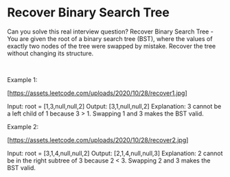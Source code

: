 # Recover Binary Search Tree

Can you solve this real interview question? Recover Binary Search Tree - You are given the root of a binary search tree (BST), where the values of exactly two nodes of the tree were swapped by mistake. Recover the tree without changing its structure.

 

Example 1:

[https://assets.leetcode.com/uploads/2020/10/28/recover1.jpg]


Input: root = [1,3,null,null,2]
Output: [3,1,null,null,2]
Explanation: 3 cannot be a left child of 1 because 3 > 1. Swapping 1 and 3 makes the BST valid.


Example 2:

[https://assets.leetcode.com/uploads/2020/10/28/recover2.jpg]


Input: root = [3,1,4,null,null,2]
Output: [2,1,4,null,null,3]
Explanation: 2 cannot be in the right subtree of 3 because 2 < 3. Swapping 2 and 3 makes the BST valid.